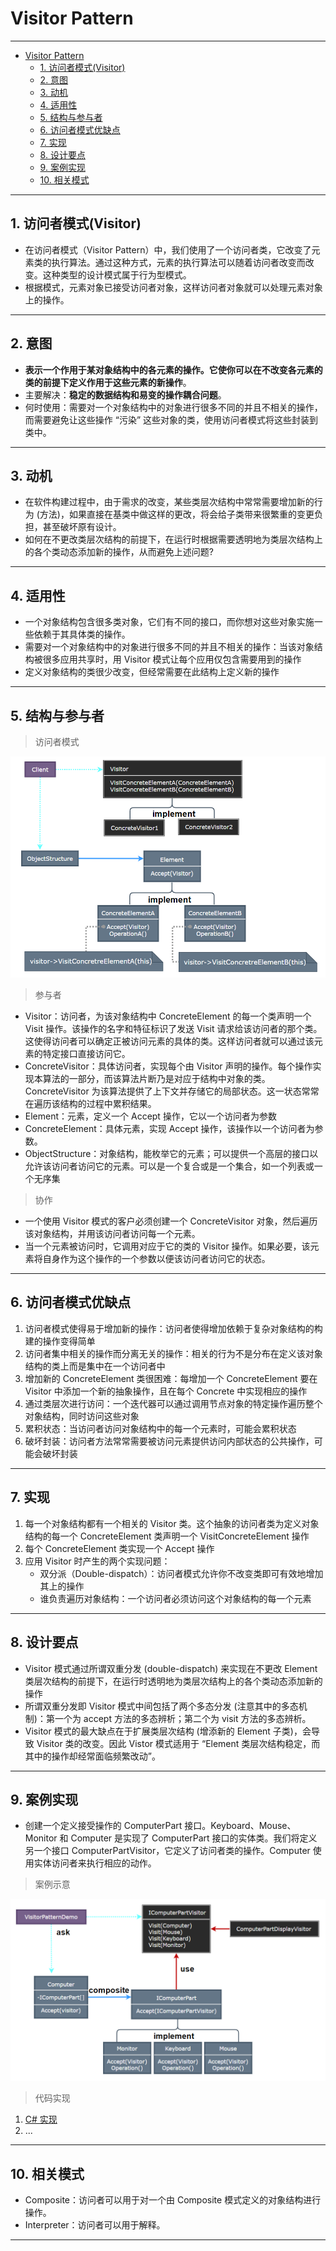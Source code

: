 # Visitor Pattern

---

- [Visitor Pattern](#visitor-pattern)
	- [1. 访问者模式(Visitor)](#1-访问者模式visitor)
	- [2. 意图](#2-意图)
	- [3. 动机](#3-动机)
	- [4. 适用性](#4-适用性)
	- [5. 结构与参与者](#5-结构与参与者)
	- [6. 访问者模式优缺点](#6-访问者模式优缺点)
	- [7. 实现](#7-实现)
	- [8. 设计要点](#8-设计要点)
	- [9. 案例实现](#9-案例实现)
	- [10. 相关模式](#10-相关模式)

---
## 1. 访问者模式(Visitor)

- 在访问者模式（Visitor Pattern）中，我们使用了一个访问者类，它改变了元素类的执行算法。通过这种方式，元素的执行算法可以随着访问者改变而改变。这种类型的设计模式属于行为型模式。
- 根据模式，元素对象已接受访问者对象，这样访问者对象就可以处理元素对象上的操作。

---
## 2. 意图

- **表示一个作用于某对象结构中的各元素的操作。它使你可以在不改变各元素的类的前提下定义作用于这些元素的新操作**。
- 主要解决：**稳定的数据结构和易变的操作耦合问题**。
- 何时使用：需要对一个对象结构中的对象进行很多不同的并且不相关的操作，而需要避免让这些操作 “污染” 这些对象的类，使用访问者模式将这些封装到类中。

---
## 3. 动机

- 在软件构建过程中，由于需求的改变，某些类层次结构中常常需要增加新的行为 (方法)，如果直接在基类中做这样的更改，将会给子类带来很繁重的变更负担，甚至破坏原有设计。
- 如何在不更改类层次结构的前提下，在运行时根据需要透明地为类层次结构上的各个类动态添加新的操作，从而避免上述问题?

---
## 4. 适用性

- 一个对象结构包含很多类对象，它们有不同的接口，而你想对这些对象实施一些依赖于其具体类的操作。
- 需要对一个对象结构中的对象进行很多不同的并且不相关的操作：当该对象结构被很多应用共享时，用 Visitor 模式让每个应用仅包含需要用到的操作
- 定义对象结构的类很少改变，但经常需要在此结构上定义新的操作
  
---
## 5. 结构与参与者

> 访问者模式

  ![访问者模式](img/访问者模式设计.png)

> 参与者

- Visitor：访问者，为该对象结构中 ConcreteElement 的每一个类声明一个 Visit 操作。该操作的名字和特征标识了发送 Visit 请求给该访问者的那个类。这使得访问者可以确定正被访问元素的具体的类。这样访问者就可以通过该元素的特定接口直接访问它。
- ConcreteVisitor：具体访问者，实现每个由 Visitor 声明的操作。每个操作实现本算法的一部分，而该算法片断乃是对应于结构中对象的类。ConcreteVisitor 为该算法提供了上下文并存储它的局部状态。这一状态常常在遍历该结构的过程中累积结果。
- Element：元素，定义一个 Accept 操作，它以一个访问者为参数
- ConcreteElement：具体元素，实现 Accept 操作，该操作以一个访问者为参数。
- ObjectStructure：对象结构，能枚举它的元素；可以提供一个高层的接口以允许该访问者访问它的元素。可以是一个复合或是一个集合，如一个列表或一个无序集

> 协作

- 一个使用 Visitor 模式的客户必须创建一个 ConcreteVisitor 对象，然后遍历该对象结构，并用该访问者访问每一个元素。
- 当一个元素被访问时，它调用对应于它的类的 Visitor 操作。如果必要，该元素将自身作为这个操作的一个参数以便该访问者访问它的状态。

---
## 6. 访问者模式优缺点

1. 访问者模式使得易于增加新的操作：访问者使得增加依赖于复杂对象结构的构建的操作变得简单
2. 访问者集中相关的操作而分离无关的操作：相关的行为不是分布在定义该对象结构的类上而是集中在一个访问者中
3. 增加新的 ConcreteElement 类很困难：每增加一个 ConcreteElement 要在 Visitor 中添加一个新的抽象操作，且在每个 Concrete 中实现相应的操作
4. 通过类层次进行访问：一个迭代器可以通过调用节点对象的特定操作遍历整个对象结构，同时访问这些对象
5. 累积状态：当访问者访问对象结构中的每一个元素时，可能会累积状态
6. 破坏封装：访问者方法常常需要被访问元素提供访问内部状态的公共操作，可能会破坏封装

---
## 7. 实现

1. 每一个对象结构都有一个相关的 Visitor 类。这个抽象的访问者类为定义对象结构的每一个 ConcreteElement 类声明一个 VisitConcreteElement 操作
2. 每个 ConcreteElement 类实现一个 Accept 操作
3. 应用 Visitor 时产生的两个实现问题：
   - 双分派（Double-dispatch）：访问者模式允许你不改变类即可有效地增加其上的操作
   - 谁负责遍历对象结构：一个访问者必须访问这个对象结构的每一个元素

---
## 8. 设计要点

- Visitor 模式通过所谓双重分发 (double-dispatch) 来实现在不更改 Element 类层次结构的前提下，在运行时透明地为类层次结构上的各个类动态添加新的操作
- 所谓双重分发即 Visitor 模式中间包括了两个多态分发 (注意其中的多态机制)：第一个为 accept 方法的多态辨析；第二个为 visit 方法的多态辨析。
- Visitor 模式的最大缺点在于扩展类层次结构 (增添新的 Element 子类)，会导致 Visitor 类的改变。因此 Vistor 模式适用于 “Element 类层次结构稳定，而其中的操作却经常面临频繁改动”。

---
## 9. 案例实现

- 创建一个定义接受操作的 ComputerPart 接口。Keyboard、Mouse、Monitor 和 Computer 是实现了 ComputerPart 接口的实体类。我们将定义另一个接口 ComputerPartVisitor，它定义了访问者类的操作。Computer 使用实体访问者来执行相应的动作。

> 案例示意

  ![案例](img/访问者模式案例.png)

> 代码实现

1. [C# 实现](/【设计模式】程序参考/DesignPatterns%20For%20CSharp/Behavioral%20Patterns/Visitor/Visitor.cs)
2. ...

---
## 10. 相关模式

- Composite：访问者可以用于对一个由 Composite 模式定义的对象结构进行操作。
- Interpreter：访问者可以用于解释。

---